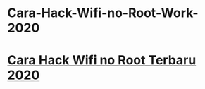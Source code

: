 # Cara-Hack-Wifi-no-Root-Work-2020
<h1><a href="https://socialdarknet.com/">Cara Hack Wifi no Root Terbaru 2020</a></h1>

